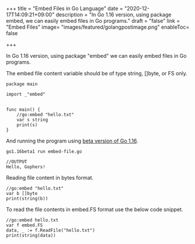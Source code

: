 +++
title = "Embed Files in Go Language"
date = "2020-12-17T14:09:21+09:00"
description = "In Go 1.16 version, using package embed, we can easily embed files in Go programs."
draft = "false"
link = "Embed Files"
image= "images/featured/golangpostimage.png"
enableToc= false


+++

In Go 1.16 version, using package "embed" we can easily embed files in Go programs.

The embed file content variable should be of type string, []byte, or FS only.

```
package main

import _"embed"


func main() {
	//go:embed "hello.txt"
	var s string
	print(s)
}
```

And running the program using [beta version of Go 1.16](https://golangtutorial.dev/news/go-beta-1.16-released/).


```
go1.16beta1 run embed-file.go

//OUTPUT
Hello, Gophers!
```

Reading file content in bytes format.
```
//go:embed "hello.txt"
var b []byte
print(string(b))
```

To read the file contents in embed.FS format use the below code snippet.

```
//go:embed hello.txt
var f embed.FS
data, _ := f.ReadFile("hello.txt")
print(string(data))
```


